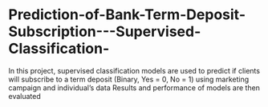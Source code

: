 # Prediction-of-Bank-Term-Deposit-Subscription---Supervised-Classification-

In this project, supervised classification models are used to predict if clients will subscribe to a term deposit (Binary, Yes = 0, No = 1) using marketing campaign and individual’s data
Results and performance of models are then evaluated
